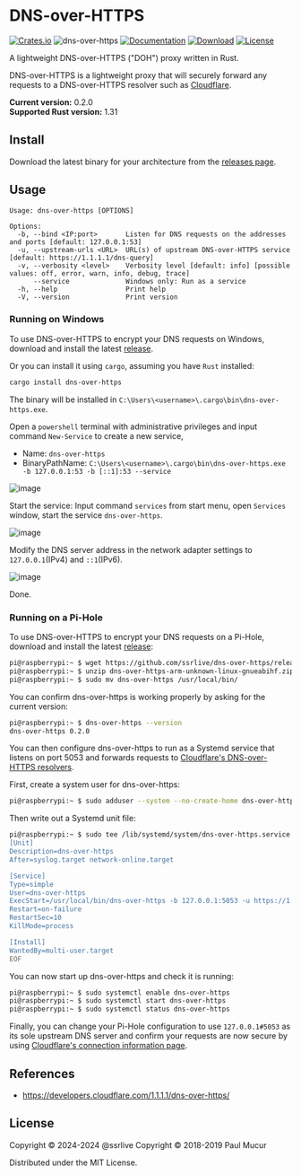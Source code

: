 # DNS-over-HTTPS

[![Crates.io](https://img.shields.io/crates/v/dns-over-https.svg)](https://crates.io/crates/dns-over-https)
![dns-over-https](https://docs.rs/dns-over-https/badge.svg)
[![Documentation](https://img.shields.io/badge/docs-release-brightgreen.svg?style=flat)](https://docs.rs/dns-over-https)
[![Download](https://img.shields.io/crates/d/dns-over-https.svg)](https://crates.io/crates/dns-over-https)
[![License](https://img.shields.io/crates/l/dns-over-https.svg?style=flat)](https://github.com/ssrlive/dns-over-https/blob/master/LICENSE)

A lightweight DNS-over-HTTPS ("DOH") proxy written in Rust.

DNS-over-HTTPS is a lightweight proxy that will securely forward any requests to a DNS-over-HTTPS resolver such as [Cloudflare](https://developers.cloudflare.com/1.1.1.1/dns-over-https/).

**Current version:** 0.2.0  
**Supported Rust version:** 1.31

## Install

Download the latest binary for your architecture from the [releases page](https://github.com/ssrlive/dns-over-https/releases).

## Usage

```
Usage: dns-over-https [OPTIONS]

Options:
  -b, --bind <IP:port>       Listen for DNS requests on the addresses and ports [default: 127.0.0.1:53]
  -u, --upstream-urls <URL>  URL(s) of upstream DNS-over-HTTPS service [default: https://1.1.1.1/dns-query]
  -v, --verbosity <level>    Verbosity level [default: info] [possible values: off, error, warn, info, debug, trace]
      --service              Windows only: Run as a service
  -h, --help                 Print help
  -V, --version              Print version
```

### Running on Windows

To use DNS-over-HTTPS to encrypt your DNS requests on Windows, download and install the latest [release](https://github.com/ssrlive/dns-over-https/releases).

Or you can install it using `cargo`, assuming you have `Rust` installed:

```bash
cargo install dns-over-https
```
The binary will be installed in `C:\Users\<username>\.cargo\bin\dns-over-https.exe`.

Open a `powershell` terminal with administrative privileges and input command `New-Service` to create a new service,
- Name: `dns-over-https`
- BinaryPathName: `C:\Users\<username>\.cargo\bin\dns-over-https.exe -b 127.0.0.1:53 -b [::1]:53 --service`

![image](https://github.com/ssrlive/dns-over-https/assets/30760636/284e1063-179b-4ee9-8f85-1124769eb318)

Start the service: Input command `services` from start menu, open `Services` window, start the service `dns-over-https`.

![image](https://github.com/ssrlive/dns-over-https/assets/30760636/a66a038d-cc26-4b97-a762-977ff806e969)

Modify the DNS server address in the network adapter settings to `127.0.0.1`(IPv4) and `::1`(IPv6).

![image](https://github.com/ssrlive/dns-over-https/assets/30760636/25505389-ff61-44e7-88b1-6117eb36c66c)

Done.

### Running on a Pi-Hole

To use DNS-over-HTTPS to encrypt your DNS requests on a Pi-Hole, download and install the latest [release](https://github.com/ssrlive/dns-over-https/releases):

```bash
pi@raspberrypi:~ $ wget https://github.com/ssrlive/dns-over-https/releases/latest/download/dns-over-https-arm-unknown-linux-gnueabihf.zip
pi@raspberrypi:~ $ unzip dns-over-https-arm-unknown-linux-gnueabihf.zip
pi@raspberrypi:~ $ sudo mv dns-over-https /usr/local/bin/
```

You can confirm dns-over-https is working properly by asking for the current version:

```bash
pi@raspberrypi:~ $ dns-over-https --version
dns-over-https 0.2.0
```

You can then configure dns-over-https to run as a Systemd service that listens on port 5053 and forwards requests to [Cloudflare's DNS-over-HTTPS resolvers](https://developers.cloudflare.com/1.1.1.1/dns-over-https/).

First, create a system user for dns-over-https:

```bash
pi@raspberrypi:~ $ sudo adduser --system --no-create-home dns-over-https
```

Then write out a Systemd unit file:

```bash
pi@raspberrypi:~ $ sudo tee /lib/systemd/system/dns-over-https.service <<EOF
[Unit]
Description=dns-over-https
After=syslog.target network-online.target

[Service]
Type=simple
User=dns-over-https
ExecStart=/usr/local/bin/dns-over-https -b 127.0.0.1:5053 -u https://1.1.1.1/dns-query -u https://1.0.0.1/dns-query
Restart=on-failure
RestartSec=10
KillMode=process

[Install]
WantedBy=multi-user.target
EOF
```

You can now start up dns-over-https and check it is running:

```bash
pi@raspberrypi:~ $ sudo systemctl enable dns-over-https
pi@raspberrypi:~ $ sudo systemctl start dns-over-https
pi@raspberrypi:~ $ sudo systemctl status dns-over-https
```

Finally, you can change your Pi-Hole configuration to use `127.0.0.1#5053` as its sole upstream DNS server and confirm your requests are now secure by using [Cloudflare's connection information page](https://1.1.1.1/help).

## References

* https://developers.cloudflare.com/1.1.1.1/dns-over-https/

## License

Copyright © 2024-2024 @ssrlive
Copyright © 2018-2019 Paul Mucur

Distributed under the MIT License.
